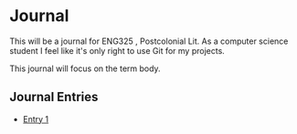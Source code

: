 # Journal
This will be a journal for ENG325 , Postcolonial Lit. As a computer science student I feel like it's only right to use Git for my projects.

This journal will focus on the term body.

## Journal Entries
- [Entry 1](entry1.pdf)